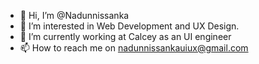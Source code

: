 - 👋 Hi, I’m @Nadunnissanka
- 👀 I’m interested in Web Development and UX Design.
- 🌱 I’m currently working at Calcey as an UI engineer
- 📫 How to reach me on nadunnissankauiux@gmail.com

<!---
Nadunnissanka/Nadunnissanka is a ✨ special ✨ repository because its `README.md` (this file) appears on your GitHub profile.
You can click the Preview link to take a look at your changes.
--->
